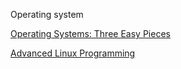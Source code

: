 Operating system

[Operating Systems: Three Easy Pieces](http://pages.cs.wisc.edu/~remzi/OSTEP/)

[Advanced Linux Programming](http://www.makelinux.net/alp/)
